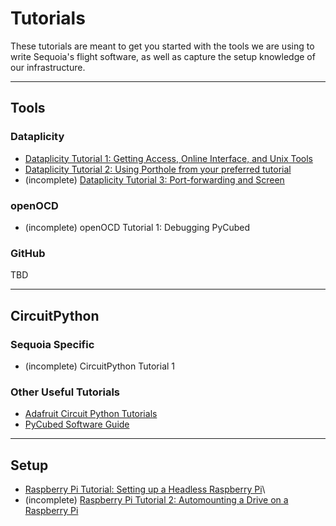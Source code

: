 # Tutorials

These tutorials are meant to get you started with the tools we are using to
write Sequoia's flight software, as well as capture the setup knowledge of our
infrastructure.

--------------------------------------------

## Tools

### Dataplicity

- [Dataplicity Tutorial 1: Getting Access, Online Interface, and Unix
  Tools](dataplicity/tutorial_1.md)
- [Dataplicity Tutorial 2: Using Porthole from your preferred
  tutorial](dataplicity/tutorial_2.md)
- (incomplete) [Dataplicity Tutorial 3: Port-forwarding and
  Screen](dataplicity/tutorial_3.md)

### openOCD

- (incomplete) openOCD Tutorial 1: Debugging PyCubed

### GitHub

TBD

--------------------------------------------

## CircuitPython

### Sequoia Specific

- (incomplete) CircuitPython Tutorial 1

### Other Useful Tutorials

- [Adafruit Circuit Python
  Tutorials](https://learn.adafruit.com/welcome-to-circuitpython/what-is-circuitpython)
- [PyCubed Software
  Guide](https://www.notion.so/Software-4c5671853de648d6adceedceaa088a81)

--------------------------------------------

## Setup

- [Raspberry Pi Tutorial: Setting up a Headless Raspberry
  Pi](raspberry_pi/tutorial_1.md)\
- (incomplete) [Raspberry Pi Tutorial 2: Automounting a Drive on a Raspberry
  Pi](raspberry_pi/tutorial_2.md)
